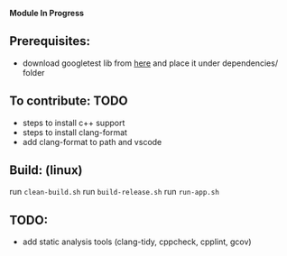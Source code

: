 **Module In Progress** 

## Prerequisites:
- download googletest lib from [here](https://github.com/google/googletest) and place it under dependencies/ folder

## To contribute: TODO
- steps to install c++ support
- steps to install clang-format
- add clang-format to path and vscode

## Build: (linux)
run `clean-build.sh`
run `build-release.sh`
run `run-app.sh`

## TODO:
- add static analysis tools (clang-tidy, cppcheck, cpplint, gcov)